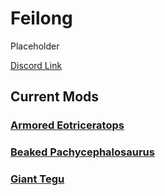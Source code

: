 # Feilong

Placeholder

[Discord Link](#)

## Current Mods

### [Armored Eotriceratops](http://localhost:5173/Pages/Path%20of%20Titans/Guides/Curve%20Overrides/Modded%20Dinosaurs/Feilong/Mod-Armored-Eotriceratops.html)
### [Beaked Pachycephalosaurus](http://localhost:5173/Pages/Path%20of%20Titans/Guides/Curve%20Overrides/Modded%20Dinosaurs/Feilong/Mod-Armored-Beaked-Pachycephalosaurus.html)
### [Giant Tegu](http://localhost:5173/Pages/Path%20of%20Titans/Guides/Curve%20Overrides/Modded%20Dinosaurs/Feilong/Mod-Giant-Tegu.html)